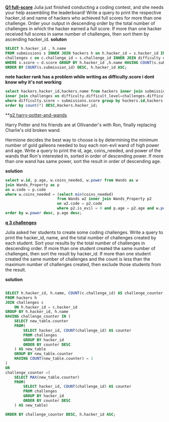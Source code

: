 **[Q1 full-score](https://www.hackerrank.com/challenges/full-score)**
Julia just finished conducting a coding contest, and she needs your help assembling the leaderboard! Write a query to print the respective hacker_id and name of hackers who achieved full scores for more than one challenge. Order your output in descending order by the total number of challenges in which the hacker earned a full score. If more than one hacker received full scores in same number of challenges, then sort them by ascending hacker_id.
**soluton**
```sql
SELECT h.hacker_id , h.name
FROM submissions s INNER JOIN hackers h on h.hacker_id = s.hacker_id INNER JOIN 
challenges c on c.challenge_id = s.challenge_id INNER JOIN difficulty d on d.difficulty_level = c.difficulty_level 
WHERE s.score = d.score GROUP BY h.hacker_id ,h.name HAVING COUNT(s.submission_id) > 1 
ORDER BY COUNT(s.submission_id) DESC, h.hacker_id ASC;
```
**note hacker rank has a problem while writing as difficulty.score i dont know why it's not working**

```sql
select hackers.hacker_id,hackers.name from hackers inner join submissions on hackers.hacker_id=submissions.submission_id 
inner join challenges on difficulty.difficult_level=challenges.difficult_level 
where difficulty.score = submissions.score group by hackers.id,hackers.name having count(*)>1 
order by count(*) DESC,Hackers.hacker_id;
```
**[q2 harry-potter-and-wands](https://www.hackerrank.com/challenges/harry-potter-and-wands/problem?isFullScreen=true&h_r=next-challenge&h_v=zen)

Harry Potter and his friends are at Ollivander's with Ron, finally replacing Charlie's old broken wand.

Hermione decides the best way to choose is by determining the minimum number of gold galleons needed to buy each non-evil wand of high power and age. Write a query to print the id, age, coins_needed, and power of the wands that Ron's interested in, sorted in order of descending power. If more than one wand has same power, sort the result in order of descending age.

**solution**
```sql
select w.id, p.age, w.coins_needed, w.power from Wands as w 
join Wands_Property as p
on w.code = p.code
where w.coins_needed = (select min(coins_needed)
                       from Wands w2 inner join Wands_Property p2 
                       on w2.code = p2.code 
                       where p2.is_evil = 0 and p.age = p2.age and w.power = w2.power)
order by w.power desc, p.age desc;
```





**[q 3 challenges](https://www.hackerrank.com/challenges/challenges/problem?isFullScreen=true)**

Julia asked her students to create some coding challenges. Write a query to print the hacker_id, name, and the total number of challenges created by each student. Sort your results by the total number of challenges in descending order. If more than one student created the same number of challenges, then sort the result by hacker_id. If more than one student created the same number of challenges and the count is less than the maximum number of challenges created, then exclude those students from the result.






**solution**
```sql

SELECT h.hacker_id, h.name, COUNT(c.challenge_id) AS challenge_counter
FROM hackers h
JOIN challenges c
    ON h.hacker_id = c.hacker_id
GROUP BY h.hacker_id, h.name
HAVING challenge_counter IN (
    SELECT new_table.counter
    FROM(
        SELECT hacker_id, COUNT(challenge_id) AS counter 
        FROM challenges
        GROUP BY hacker_id
        ORDER BY counter DESC
    ) AS new_table
    GROUP BY new_table.counter 
    HAVING COUNT(new_table.counter) = 1
)
OR
challenge_counter =(
    SELECT MAX(new_table.counter)
    FROM(
        SELECT hacker_id, COUNT(challenge_id) AS counter
        FROM challenges
        GROUP BY hacker_id
        ORDER BY counter DESC
    ) AS new_table)

ORDER BY challenge_counter DESC, h.hacker_id ASC;
```
